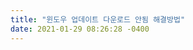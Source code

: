 ```yaml
---
title: "윈도우 업데이트 다운로드 안됨 해결방법"
date: 2021-01-29 08:26:28 -0400
---
```

<div style='height:0;overflow:hidden'>
2021-01-29-10.md 본문 바로가기
qssarahkl
홈
태그
방명록
카테고리 없음
윈도우 업데이트 다운로드 안됨
qssarahkl 2019. 8. 27. 01:49
윈도우 업데이트 안됨 확인중 다운로드 하는법
윈도우 업데이트 안됨 확인중 다운로드 하는법
윈도우 업데이트 안됨 컴퓨터를 처음 구입했거나 재설치를 하셨을 경우, 윈도우 업데이트 다운로드중 메세지만 나오고 정작

윈도우 업데이트 이후 프린터 안됨. 드라이버 …
윈도우 업데이트 이후 프린터 안됨. 드라이버 …
· 프린터가 안돼서 장치드라이버를 제거하고 다시 설치 함 안됨 2. 윈도우10 ... 다운로드 및 보안; 교육 ... 업데이트 ...

윈도우 업데이트 안됨 무한로딩 문제해결
윈도우 업데이트 안됨 무한로딩 문제해결
안녕하세요, 윈도우 업데이트 안됨 및 무한로딩 증상 해결방법에 대해 알아보도록 하겠습니다. 윈도우10은 자동 업데이트가

윈도우 업데이트 안됨 -
윈도우  업데이트 안됨 -
윈도우 업데이트 안됨. Windows 스토어 ... 아래 KB도 한번 확인 부탁 드리겠습니다 (핫픽스 다운로드 가능)

Windows 10 다운로드 -
Windows 10 다운로드 -
· Windows 10 2019년 5월 업데이트. Update Assistant가 Windows 10 최신 버전으로 업데이트를 도와드립니다. 시작하려면 지금 ...

windows 7 enterprise K 중요/권장 업데이트시 …
windows 7 enterprise K 중요/권장 업데이트시 …
· 사용 OS windows 7 enterprise K 중요/권장 업데이트시 다운로드 0% ... 안됨. 이 스레드는 ... 업데이트 준비 도구를 다운로드 ...

Windows 업데이트 오류 해결 -
Windows 업데이트 오류 해결 -
최신 버전의 ssu(서비스 스택 업데이트) 다운로드. ssu를 다운로드하기 전에 자동 업데이트를 해제해야 합니다.

Windows 10 업데이트 -
Windows 10 업데이트 -
무료 다운로드 및 또는 시작 단추를 선택한 다음 설정 > 업데이트 및 보안 > Windows 업데이트 로 이동합니다.

멋쪄 :: Windows7 및 Windows8 윈도우 업데이트 …
멋쪄 :: Windows7 및 Windows8 윈도우 업데이트 …
Windows7 및 Windows8 윈도우 업데이트 안되는 경우! 윈도우7 및 윈도우8 에서 간혹 윈도우 다운로드 시간은 조금 ...

윈도우10 업데이트 다운로드 링크 및 방법 :: 봉잡스
윈도우10   업데이트 다운로드 링크 및 방법 :: 봉잡스
지난 5월 22일부터 배포가 시작된 윈도우10 빌드 업데이트 파일 다운로드 링크와 설치 방법에 대한 간략한 포스팅입니다.

윈도우10 업데이트가 자동으로 안 될때
윈도우10 업데이트가 자동으로 안 될때
윈도우10 업데이트를 자동으로 설정해놓았는데도 안 될때 강제로 윈도우를 업데이트 할 수 있다.


좋아요공감
공유하기글 요소구독하기
Secret
여러분의 소중한 댓글을 입력해주세요.
댓글달기
이전 1 2 3 4 5 6 7 8 9 다음
공지사항
최근 포스트
매지 카 복셀 다운로드
ms 프로젝트 다운로드
심즈 4 확장팩 다운로드
윈도우 업데이트 다운로드⋯
보이스 노트 2 다운로드
태그
더보기
검색

검색내용을 입력하세요.
 검색
전체 방문자
4,829

오늘2
어제8
DESIGN BY TISTORY 관리자

</>
